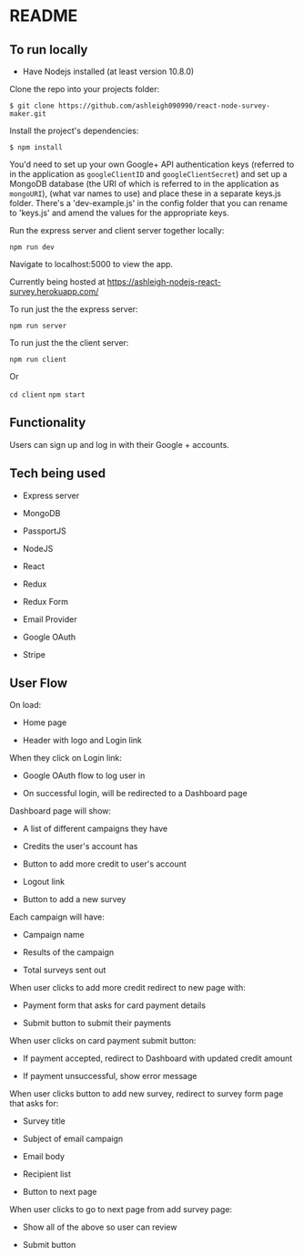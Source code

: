 README
======

To run locally
--------------

- Have Nodejs installed (at least version 10.8.0)

Clone the repo into your projects folder:

```$ git clone https://github.com/ashleigh090990/react-node-survey-maker.git```

Install the project's dependencies:

```$ npm install```

You'd need to set up your own Google+ API authentication keys (referred to in the application as ```googleClientID``` and ```googleClientSecret```) and set up a MongoDB database (the URI of which is referred to in the application as ```mongoURI```), (what var names to use) and place these in a separate keys.js folder. There's a 'dev-example.js' in the config folder that you can rename to 'keys.js' and amend the values for the appropriate keys.

Run the express server and client server together locally:

```npm run dev```

Navigate to localhost:5000 to view the app.

Currently being hosted at https://ashleigh-nodejs-react-survey.herokuapp.com/

To run just the the express server:

```npm run server```

To run just the the client server:

```npm run client```

Or

```cd client```
```npm start```



Functionality
-------------

Users can sign up and log in with their Google + accounts.


Tech being used
---------------

- Express server

- MongoDB

- PassportJS

- NodeJS

- React

- Redux

- Redux Form

- Email Provider

- Google OAuth

- Stripe


User Flow
---------

On load:

- Home page

- Header with logo and Login link


When they click on Login link:

- Google OAuth flow to log user in

- On successful login, will be redirected to a Dashboard page


Dashboard page will show:

- A list of different campaigns they have

- Credits the user's account has

- Button to add more credit to user's account

- Logout link

- Button to add a new survey


Each campaign will have:

- Campaign name

- Results of the campaign

- Total surveys sent out


When user clicks to add more credit redirect to new page with:

- Payment form that asks for card payment details

- Submit button to submit their payments


When user clicks on card payment submit button:

- If payment accepted, redirect to Dashboard with updated credit amount

- If payment unsuccessful, show error message


When user clicks button to add new survey, redirect to survey form page that asks for:

- Survey title

- Subject of email campaign

- Email body

- Recipient list

- Button to next page


When user clicks to go to next page from add survey page:

- Show all of the above so user can review

- Submit button









